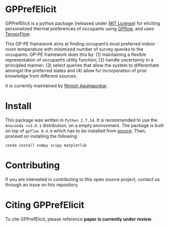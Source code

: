 # GPPrefElicit

GPPrefElicit is a python package (released under [MIT License](https://github.com/nawalgao/GPPrefElicit/blob/master/LICENSE)) for eliciting personalized thermal preferences of occupants 
using [GPflow](https://github.com/GPflow/GPflow), and uses [TensorFlow](http://www.tensorflow.org).

This GP-PE framework aims at finding occupant’s most preferred indoor room temperature with minimized number of survey queries to the occupants. GP-PE framework does this by: (1) maintaining a flexible representation of occupant’s utility function; (2) handle uncertainty in a principled manner; (3) select queries that allow the system to differentiate amongst the preferred states and (4) allow for incorporation of prior knowledge from different sources.

It is currently maintained by [Nimish Awalgaonkar](https://www.predictivesciencelab.org/people.html).

# Install
This package was written in `Python 2.7.14`. It is recommended to use the `Anaconda >=5.0.1` distribution, on a empty environment. The package is built on top of `gpflow 0.4.0` which has to be installed from [source]( https://github.com/GPflow/GPflow/releases/tag/0.4.0).
Then, proceed on installing the following
```
conda install numpy scipy matplotlib 
```

# Contributing
If you are interested in contributing to this open source project, contact us through an issue on this repository.

# Citing GPPrefElicit

To cite GPPrefElicit, please reference **paper is currently under review**.



